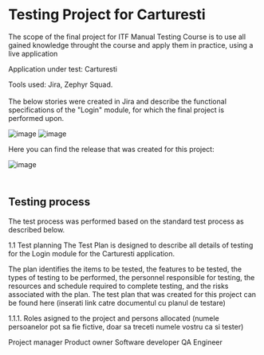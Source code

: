 <h1>Testing Project for Carturesti</h1>
The scope of the final project for ITF Manual Testing Course is to use all gained knowledge throught the course and apply them in practice, using a live application

Application under test: Carturesti

Tools used: Jira, Zephyr Squad.<br>
<br>
The below stories were created in Jira and describe the functional specifications of the "Login" module, for which the final project is performed upon.

![image](https://github.com/TarusDana/Testare-Manuala/assets/166814004/7ee58839-9b02-429c-9f15-096d54cf6350)
![image](https://github.com/TarusDana/Testare-Manuala/assets/166814004/91fb84ce-1c08-4f9e-bfef-b4696b4d2838)



Here you can find the release that was created for this project:

![image](https://github.com/TarusDana/Testare-Manuala/assets/166814004/4d66ba4e-f990-4e73-b64c-736711238058)


<h2><br>
Testing process<br></h2>
The test process was performed based on the standard test process as described below.

1.1 Test planning
The Test Plan is designed to describe all details of testing for the Login module for the Carturesti application.

The plan identifies the items to be tested, the features to be tested, the types of testing to be performed, the personnel responsible for testing, the resources and schedule required to complete testing, and the risks associated with the plan. The test plan that was created for this project can be found here (inserati link catre documentul cu planul de testare)

1.1.1. Roles asigned to the project and persons allocated
(numele persoanelor pot sa fie fictive, doar sa treceti numele vostru ca si tester)

Project manager
Product owner
Software developer
QA Engineer
